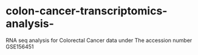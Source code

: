 # colon-cancer-transcriptomics-analysis-
RNA seq analysis for Colorectal Cancer data under The accession number GSE156451 
